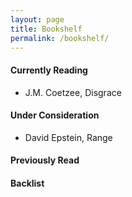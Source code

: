 ```yaml
---
layout: page
title: Bookshelf
permalink: /bookshelf/
---
```


#### Currently Reading
  * J.M. Coetzee, Disgrace

#### Under Consideration
  * David Epstein, Range

#### Previously Read

#### Backlist